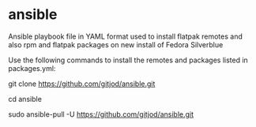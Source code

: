 # ansible

Ansible playbook file in YAML format used to install flatpak remotes and also rpm and flatpak packages on new install of Fedora Silverblue 

Use the following commands to install the remotes and packages listed in packages.yml:

git clone https://github.com/gitjod/ansible.git

cd ansible

sudo ansible-pull -U https://github.com/gitjod/ansible.git


